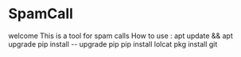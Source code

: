 # SpamCall
welcome This is a tool for spam calls 
How to use :
apt update && apt upgrade 
pip install -- upgrade pip 
pip install lolcat
pkg install git
